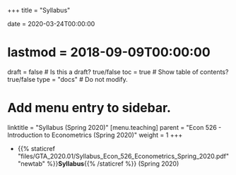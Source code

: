+++
title = "Syllabus"

date = 2020-03-24T00:00:00
# lastmod = 2018-09-09T00:00:00

draft = false  # Is this a draft? true/false
toc = true  # Show table of contents? true/false
type = "docs"  # Do not modify.

# Add menu entry to sidebar.
linktitle = "Syllabus (Spring 2020)"
[menu.teaching]
  parent = "Econ 526 - Introduction to Econometrics (Spring 2020)"
  weight = 1
+++

* {{% staticref "files/GTA_2020.01/Syllabus_Econ_526_Econometrics_Spring_2020.pdf" "newtab" %}}**Syllabus**{{% /staticref %}} (Spring 2020)